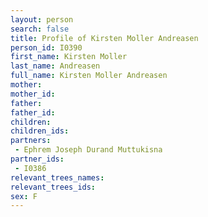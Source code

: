 ```yaml
---
layout: person
search: false
title: Profile of Kirsten Moller Andreasen
person_id: I0390
first_name: Kirsten Moller
last_name: Andreasen
full_name: Kirsten Moller Andreasen
mother: 
mother_id: 
father: 
father_id: 
children:
children_ids:
partners:
 - Ephrem Joseph Durand Muttukisna
partner_ids:
 - I0386
relevant_trees_names:
relevant_trees_ids:
sex: F
---
```


